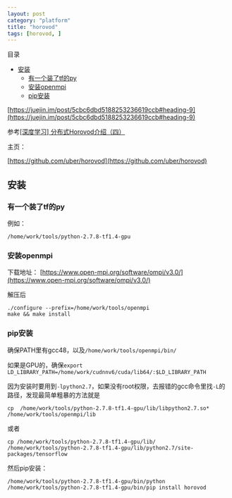 ```yaml
---
layout: post
category: "platform"
title: "horovod"
tags: [horovod, ]
---
```


目录

<!-- TOC -->

- [安装](#%e5%ae%89%e8%a3%85)
  - [有一个装了tf的py](#%e6%9c%89%e4%b8%80%e4%b8%aa%e8%a3%85%e4%ba%86tf%e7%9a%84py)
  - [安装openmpi](#%e5%ae%89%e8%a3%85openmpi)
  - [pip安装](#pip%e5%ae%89%e8%a3%85)

<!-- /TOC -->

[https://juejin.im/post/5cbc6dbd5188253236619ccb#heading-9](https://juejin.im/post/5cbc6dbd5188253236619ccb#heading-9)

参考[[深度学习] 分布式Horovod介绍（四）](https://blog.csdn.net/zwqjoy/article/details/89552432)

主页：

[https://github.com/uber/horovod](https://github.com/uber/horovod)

## 安装

### 有一个装了tf的py

例如：

```
/home/work/tools/python-2.7.8-tf1.4-gpu
```

### 安装openmpi

下载地址：
[https://www.open-mpi.org/software/ompi/v3.0/](https://www.open-mpi.org/software/ompi/v3.0/)

解压后
```
./configure --prefix=/home/work/tools/openmpi
make && make install
```

### pip安装

确保PATH里有gcc48，以及```/home/work/tools/openmpi/bin/```

如果是GPU的，确保```export LD_LIBRARY_PATH=/home/work/cudnnv6/cuda/lib64/:$LD_LIBRARY_PATH```

因为安装时要用到```-lpython2.7```，如果没有root权限，去报错的gcc命令里找```-L```的路径，发现最简单粗暴的方法就是

```
cp  /home/work/tools/python-2.7.8-tf1.4-gpu/lib/libpython2.7.so* /home/work/tools/openmpi/lib
```

或者

```
cp /home/work/tools/python-2.7.8-tf1.4-gpu/lib/ /home/work/tools/python-2.7.8-tf1.4-gpu/lib/python2.7/site-packages/tensorflow
```

然后pip安装：

```
/home/work/tools/python-2.7.8-tf1.4-gpu/bin/python  /home/work/tools/python-2.7.8-tf1.4-gpu/bin/pip install horovod
```
